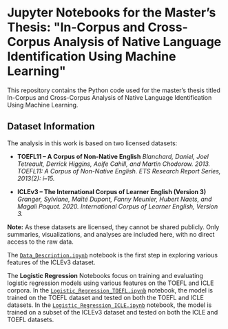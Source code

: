 # **Jupyter Notebooks for the Master’s Thesis: "In-Corpus and Cross-Corpus Analysis of Native Language Identification Using Machine Learning"**
This repository contains the Python code used for the master’s thesis titled In-Corpus and Cross-Corpus Analysis of Native Language Identification Using Machine Learning.

## Dataset Information
The analysis in this work is based on two licensed datasets:

- **TOEFL11 – A Corpus of Non-Native English**
*Blanchard, Daniel, Joel Tetreault, Derrick Higgins, Aoife Cahill, and Martin Chodorow. 2013. TOEFL11: A Corpus of Non-Native English. ETS Research Report Series, 2013(2): i–15.*

- **ICLEv3 – The International Corpus of Learner English (Version 3)**
*Granger, Sylviane, Maïté Dupont, Fanny Meunier, Hubert Naets, and Magali Paquot. 2020. International Corpus of Learner English, Version 3.*

**Note:** As these datasets are licensed, they cannot be shared publicly. Only summaries, visualizations, and analyses are included here, with no direct access to the raw data.

The [`Data_Description.ipynb`](./Data_Description.ipynb) notebook is the first step in exploring various features of the ICLEv3 dataset.

The **Logistic Regression** Notebooks focus on training and evaluating logistic regression models using various features on the TOEFL and ICLE corpora. In the [`Logistic_Regression_TOEFL.ipynb`](./Logistic_Regression_TOEFL.ipynb) notebook, the model is trained on the TOEFL dataset and tested on both the TOEFL and ICLE datasets. In the [`Logistic_Regression_ICLE.ipynb`](./Logistic_Regression_ICLE.ipynb) notebook, the model is trained on a subset of the ICLEv3 dataset and tested on both the ICLE and TOEFL datasets.
